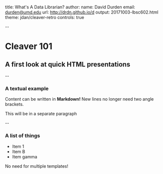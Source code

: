 title: What's A Data Librarian?
author: 
  name: David Durden
  email: durden@umd.edu 
  url: http://drdn.github.io/d
output: 20171003-lbsc602.html
theme: jdan/cleaver-retro
controls: true

--

# Cleaver 101
## A first look at quick HTML presentations

--

### A textual example

Content can be written in **Markdown!** New lines no longer need two angle brackets.

This will be in a separate paragraph

--

### A list of things

* Item 1
* Item B
* Item gamma

No need for multiple templates!
